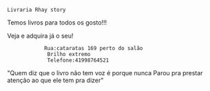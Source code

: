     Livraria Rhay story 
Temos livros para todos os gosto!!!











Veja e adquira já o seu!

                Rua:cataratas 169 perto do salão 
                 Brilho extremo 
                 Telefone:41998764521

"Quem diz que o livro não tem voz é porque nunca 
Parou pra prestar atenção ao que ele tem pra dizer" 
